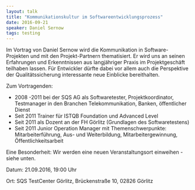 ```yaml
---
layout: talk
title: "Kommunikationskultur im Softwareentwicklungsprozess"
date: 2016-09-21
speaker: Daniel Sernow
tags: testing
---
```


Im Vortrag von Daniel Sernow wird die Kommunikation in Software-Projekten und mit den Projekt-Partnern thematisiert. Er wird uns an seinen Erfahrungen und Erkenntnissen aus langjähriger Praxis im Projektgeschäft teilhaben lassen. Für Entwickler dürfte dabei vor allem auch die Perspektive der Qualitätssicherung interessante neue Einblicke bereithalten.

Zum Vortragenden:

-	2008 -2011 bei der SQS AG als Softwaretester, Projektkoordinator, Testmanager in den Branchen Telekommunikation, Banken, öffentlicher Dienst 
-	Seit 2011 Trainer für ISTQB Foundation und Advanced Level
-	Seit 2011 als Dozent an der FH Görlitz (Grundlagen des Softwaretestens) 
-	Seit 2011 Junior Operation Manager mit Themenschwerpunkte: Mitarbeiterführung, Aus- und Weiterbildung, Mitarbeitergewinnung, Öffentlichkeitsarbeit


Eine Besonderheit: Wir werden eine neuen Veranstaltungsort einweihen - siehe unten.

Datum: 21.09.2016, 19:00 Uhr

Ort: SQS TestCenter Görlitz, Brückenstraße 10, 02826 Görlitz
